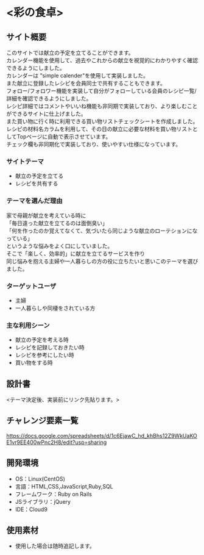 # <彩の食卓>

## サイト概要
 このサイトでは献立の予定を立てることができます。</br>
カレンダー機能を使用して、過去やこれからの献立を視覚的にわかりやすく確認できるようにしました。</br>
カレンダーは "simple calender"を使用して実装しました。</br>
また献立に登録したレシピを会員同士で共有することもできます。</br>
フォロー/フォロワー機能を実装して自分がフォローしている会員のレシピ一覧/詳細を確認できるようにしました。</br>
レシピ詳細ではコメントやいいね機能も非同期で実装しており、より楽しむことができるサイトに仕上げました。</br>
また買い物に行く時に利用できる買い物リストチェックシートを作成しました。</br>
レシピの材料名カラムを利用して、その日の献立に必要な材料を買い物リストとしてTopページに自動で表示させています。</br>
チェック欄も非同期化で実装しており、使いやすい仕様になっています。

### サイトテーマ
- 献立の予定を立てる
- レシピを共有する

### テーマを選んだ理由
 家で母親が献立を考えている時に</br>
「毎日違った献立を立てるのは面倒臭い」</br>
「何を作ったのか覚えてなくて、気づいたら同じような献立のローテションになっている」</br>
というような悩みをよく口にしていました。</br>
そこで「楽しく、効率的」に献立を立てるサービスを作り</br>
同じ悩みを抱える主婦や一人暮らしの方の役に立ちたいと思いこのテーマを選びました。

### ターゲットユーザ
- 主婦
- 一人暮らしや同棲をされている方

### 主な利用シーン
- 献立の予定を考える時
- レシピを記録しておきたい時
- レシピを参考にしたい時
- 買い物をする時

## 設計書
<テーマ決定後、実装前にリンク先貼ります。>

## チャレンジ要素一覧
<https://docs.google.com/spreadsheets/d/1c6EjawC_hd_khBhs12Z9WkUaKOE1vr9EE400wPnc2H8/edit?usp=sharing>


## 開発環境
- OS：Linux(CentOS)
- 言語：HTML,CSS,JavaScript,Ruby,SQL
- フレームワーク：Ruby on Rails
- JSライブラリ：jQuery
- IDE：Cloud9

## 使用素材
- 使用した場合は随時追記します。
